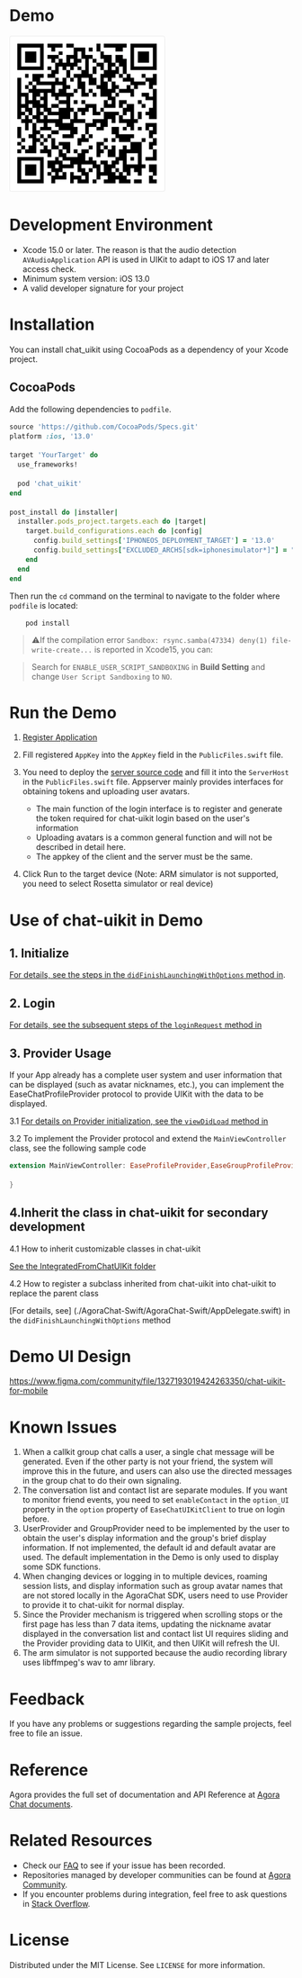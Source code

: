 # Demo

![](./demo.png)

# Development Environment

- Xcode 15.0 or later. The reason is that the audio detection `AVAudioApplication` API is used in UIKit to adapt to iOS 17 and later access check.
- Minimum system version: iOS 13.0
- A valid developer signature for your project

# Installation

You can install chat_uikit using CocoaPods as a dependency of your Xcode project.

## CocoaPods

Add the following dependencies to `podfile`.

```ruby
source 'https://github.com/CocoaPods/Specs.git'
platform :ios, '13.0'

target 'YourTarget' do
  use_frameworks!

  pod 'chat_uikit'
end

post_install do |installer|
  installer.pods_project.targets.each do |target|
    target.build_configurations.each do |config|
      config.build_settings['IPHONEOS_DEPLOYMENT_TARGET'] = '13.0'
      config.build_settings["EXCLUDED_ARCHS[sdk=iphonesimulator*]"] = "arm64"
    end
  end
end
```

Then run the `cd` command on the terminal to navigate to the folder where `podfile` is located:

```
    pod install
```

>⚠️If the compilation error `Sandbox: rsync.samba(47334) deny(1) file-write-create...` is reported in Xcode15, you can:

> Search for `ENABLE_USER_SCRIPT_SANDBOXING` in **Build Setting** and change `User Script Sandboxing` to `NO`.

# Run the Demo

1. [Register Application](https://docs.agora.io/en/agora-chat/get-started/enable?platform=ios)

2. Fill registered `AppKey` into the `AppKey` field in the `PublicFiles.swift` file.

3. You need to deploy the [server source code](https://github.com/easemob/easemob-demo-appserver/tree/dev-aigc) and fill it into the `ServerHost` in the `PublicFiles.swift` file. Appserver mainly provides interfaces for obtaining tokens and uploading user avatars.
   - The main function of the login interface is to register and generate the token required for chat-uikit login based on the user's information
   - Uploading avatars is a common general function and will not be described in detail here.
   - The appkey of the client and the server must be the same.

4. Click Run to the target device (Note: ARM simulator is not supported, you need to select Rosetta simulator or real device)

# Use of chat-uikit in Demo

## 1. Initialize

[For details, see the steps in the `didFinishLaunchingWithOptions` method in](./AgoraChat-Swift/AgoraChat-Swift//AppDelegate.swift).
## 2. Login

[For details, see the subsequent steps of the `loginRequest` method in](./AgoraChat-Swift/AgoraChat-Swift/LoginViewController.swift)

## 3. Provider Usage

If your App already has a complete user system and user information that can be displayed (such as avatar nicknames, etc.), you can implement the EaseChatProfileProvider protocol to provide UIKit with the data to be displayed.

3.1 [For details on Provider initialization, see the `viewDidLoad` method in](./AgoraChat-Swift/AgoraChat-Swift/Main/MainViewController.swift)

3.2 To implement the Provider protocol and extend the `MainViewController` class, see the following sample code

```Swift
extension MainViewController: EaseProfileProvider,EaseGroupProfileProvider {

}
```


## 4.Inherit the class in chat-uikit for secondary development

4.1 How to inherit customizable classes in chat-uikit

[See the IntegratedFromChatUIKit folder](./AgoraChat-Swift/AgoraChat-Swift/IntegratedFromChatUIKit)

4.2 How to register a subclass inherited from chat-uikit into chat-uikit to replace the parent class

[For details, see] (./AgoraChat-Swift/AgoraChat-Swift/AppDelegate.swift) in the `didFinishLaunchingWithOptions` method

# Demo UI Design

https://www.figma.com/community/file/1327193019424263350/chat-uikit-for-mobile


# Known Issues

1. When a callkit group chat calls a user, a single chat message will be generated. Even if the other party is not your friend, the system will improve this in the future, and users can also use the directed messages in the group chat to do their own signaling.
2. The conversation list and contact list are separate modules. If you want to monitor friend events, you need to set `enableContact` in the `option_UI` property in the `option` property of `EaseChatUIKitClient` to true on login before.
3. UserProvider and GroupProvider need to be implemented by the user to obtain the user's display information and the group's brief display information. If not implemented, the default id and default avatar are used. The default implementation in the Demo is only used to display some SDK functions.
4. When changing devices or logging in to multiple devices, roaming session lists, and display information such as group avatar names that are not stored locally in the AgoraChat SDK, users need to use Provider to provide it to chat-uikit for normal display.
5. Since the Provider mechanism is triggered when scrolling stops or the first page has less than 7 data items, updating the nickname avatar displayed in the conversation list and contact list UI requires sliding and the Provider providing data to UIKit, and then UIKit will refresh the UI.
6. The arm simulator is not supported because the audio recording library uses libffmpeg's wav to amr library.


# Feedback

If you have any problems or suggestions regarding the sample projects, feel free to file an issue.

# Reference

Agora provides the full set of documentation and API Reference at [Agora Chat documents](https://docs.agora.io/en/agora-chat/get-started/get-started-sdk?platform=ios).

# Related Resources

- Check our [FAQ](https://docs.agora.io/en/faq) to see if your issue has been recorded.
- Repositories managed by developer communities can be found at [Agora Community](https://github.com/AgoraIO-Community).
- If you encounter problems during integration, feel free to ask questions in [Stack Overflow](https://stackoverflow.com/questions/tagged/agora.io).

# License

Distributed under the MIT License. See `LICENSE` for more information.